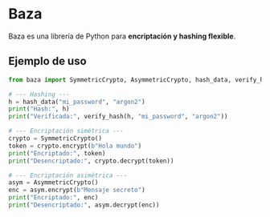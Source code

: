 # Baza

Baza es una librería de Python para **encriptación y hashing flexible**.

## Ejemplo de uso

```python
from baza import SymmetricCrypto, AsymmetricCrypto, hash_data, verify_hash

# --- Hashing ---
h = hash_data("mi_password", "argon2")
print("Hash:", h)
print("Verificada:", verify_hash(h, "mi_password", "argon2"))

# --- Encriptación simétrica ---
crypto = SymmetricCrypto()
token = crypto.encrypt(b"Hola mundo")
print("Encriptado:", token)
print("Desencriptado:", crypto.decrypt(token))

# --- Encriptación asimétrica ---
asym = AsymmetricCrypto()
enc = asym.encrypt(b"Mensaje secreto")
print("Encriptado:", enc)
print("Desencriptado:", asym.decrypt(enc))
